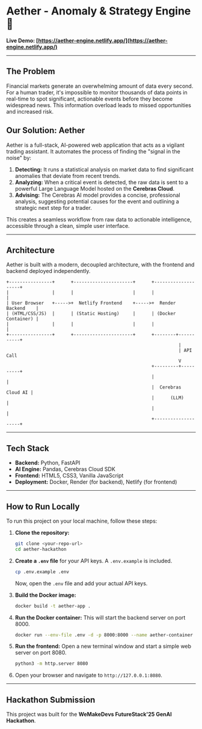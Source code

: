 # Aether - Anomaly & Strategy Engine 🚀

**Live Demo: [https://aether-engine.netlify.app/](https://aether-engine.netlify.app/)**

---

## The Problem

Financial markets generate an overwhelming amount of data every second. For a human trader, it's impossible to monitor thousands of data points in real-time to spot significant, actionable events before they become widespread news. This information overload leads to missed opportunities and increased risk.

## Our Solution: Aether

Aether is a full-stack, AI-powered web application that acts as a vigilant trading assistant. It automates the process of finding the "signal in the noise" by:

1.  **Detecting:** It runs a statistical analysis on market data to find significant anomalies that deviate from recent trends.
2.  **Analyzing:** When a critical event is detected, the raw data is sent to a powerful Large Language Model hosted on the **Cerebras Cloud**.
3.  **Advising:** The Cerebras AI model provides a concise, professional analysis, suggesting potential causes for the event and outlining a strategic next step for a trader.

This creates a seamless workflow from raw data to actionable intelligence, accessible through a clean, simple user interface.

---

## Architecture

Aether is built with a modern, decoupled architecture, with the frontend and backend deployed independently.

```
+----------------+      +----------------------+      +--------------------+
|                |      |                      |      |                    |
| User Browser   +----->+  Netlify Frontend    +----->+  Render Backend    |
| (HTML/CSS/JS)  |      | (Static Hosting)     |      | (Docker Container) |
|                |      |                      |      |                    |
+----------------+      +----------------------+      +--------+-----------+
                                                                |
                                                                | API Call
                                                                V
                                                      +---------+----------+
                                                      |                    |
                                                      |  Cerebras Cloud AI |
                                                      |      (LLM)         |
                                                      |                    |
                                                      +--------------------+
```

---

## Tech Stack

* **Backend:** Python, FastAPI
* **AI Engine:** Pandas, Cerebras Cloud SDK
* **Frontend:** HTML5, CSS3, Vanilla JavaScript
* **Deployment:** Docker, Render (for backend), Netlify (for frontend)

---

## How to Run Locally

To run this project on your local machine, follow these steps:

1.  **Clone the repository:**
    ```bash
    git clone <your-repo-url>
    cd aether-hackathon
    ```

2.  **Create a `.env` file** for your API keys. A `.env.example` is included.
    ```bash
    cp .env.example .env
    ```
    Now, open the `.env` file and add your actual API keys.

3.  **Build the Docker image:**
    ```bash
    docker build -t aether-app .
    ```

4.  **Run the Docker container:** This will start the backend server on port 8000.
    ```bash
    docker run --env-file .env -d -p 8000:8000 --name aether-container aether-app
    ```

5.  **Run the frontend:** Open a new terminal window and start a simple web server on port 8080.
    ```bash
    python3 -m http.server 8080
    ```

6.  Open your browser and navigate to `http://127.0.0.1:8080`.

---

## Hackathon Submission

This project was built for the **WeMakeDevs FutureStack'25 GenAI Hackathon**.